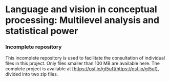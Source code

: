 
# Language and vision in conceptual processing: Multilevel analysis and statistical power

### Incomplete repository

This incomplete repository is used to facilitate the consultation of individual files in this project. Only files smaller than 100 MB are available here. The complete project is available at [https://osf.io/gt5uf](https://osf.io/gt5uf), divided into two zip files.

